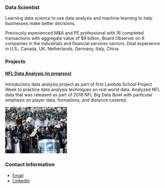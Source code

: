 ### Data Scientist

Learning data science to use data analysis and machine learning to help businesses make better decisions. 

Previously experienced M&A and PE professional with 16 completed transactions with aggregate value of $9 billion, Board Observer on 6 companies in the industrials and financial services sectors. Deal experience in U.S., Canada, UK, Netherlands, Germany, Italy, China.

### Projects

#### [NFL Data Analysis (in progress)](https://colab.research.google.com/drive/1Dy3kgulphr7KSCcx_x-_Uw687nEOjEwG) 
Introductory data analysis project as part of first Lambda School Project Week to practice data analysis techniques on real world data. Analyzed NFL data that was released as part of 2018 NFL Big Data Bowl with particular emphasis on player data, formations, and distance covered.

<img src="Eagles Champion.jpg" height = "150">

### Contact Information
- [Email](mailto:donw385@gmail.com)
- [LinkedIn](https://www.linkedin.com/in/dongweiwang/)
